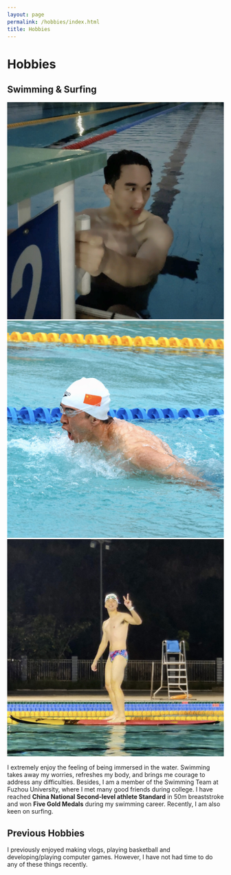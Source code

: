 ```yaml
---
layout: page
permalink: /hobbies/index.html
title: Hobbies
---
```


# Hobbies

## Swimming & Surfing

<div class="third">
<img src="/images/swimming.JPG">
<img src="/images/swimming2.JPG">
<img src="/images/surfing1.JPG">
</div>

I extremely enjoy the feeling of being immersed in the water. Swimming takes away my worries, refreshes my body, and brings me courage to address any difficulties. Besides, I am a member of the Swimming Team at Fuzhou University, where I met many good friends during college. I have reached **China National Second-level athlete Standard** in 50m breaststroke and won **Five Gold Medals** during my swimming career. Recently, I am also keen on surfing.

## Previous Hobbies

I previously enjoyed making vlogs, playing basketball and developing/playing computer games. However, I have not had time to do any of these things recently.
